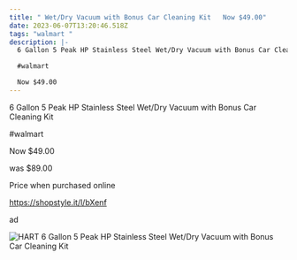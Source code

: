 ```yaml
---
title: " Wet/Dry Vacuum with Bonus Car Cleaning Kit   Now $49.00"
date: 2023-06-07T13:20:46.518Z
tags: "walmart "
description: |-
  6 Gallon 5 Peak HP Stainless Steel Wet/Dry Vacuum with Bonus Car Cleaning Kit

  #walmart

  Now $49.00
---
```

<!--StartFragment--> 

<!--StartFragment-->

6 Gallon 5 Peak HP Stainless Steel Wet/Dry Vacuum with Bonus Car Cleaning Kit

\#walmart

Now $49.00

was $89.00

Price when purchased online

https://shopstyle.it/l/bXenf

ad

<!--EndFragment-->

![HART 6 Gallon 5 Peak HP Stainless Steel Wet/Dry Vacuum with Bonus Car Cleaning Kit](https://i5.walmartimages.com/asr/58684124-31e6-4b70-8ba6-13e46e09a876.ca302e534ad98ffb3516a8ae428313c9.jpeg?odnHeight=612&odnWidth=612&odnBg=FFFFFF)

<!--EndFragment-->
